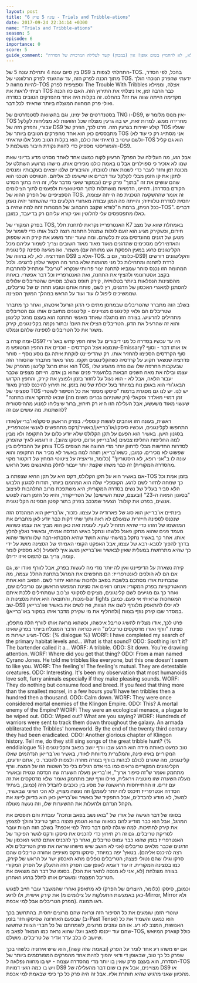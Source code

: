 ```yaml
---
layout: post
title: "עונה 5 פרק 6 - Trials and Tribble-ations"
date: 2017-09-24 22:34:14 +0300
name: "Trials and Tribble-ations"
season: 5
episode: 6
importance: 0
score: 5
guide_comment: "פרק נפלא, לא להחמיץ בשום אופן! אין (במכוון) קשר לעלילה המרכזית של הסדרה"
---
```

בין סיום עונה 4 ותחילת עונה 5 של DS9 התחלתי לצפות ב-TOS. בהכל, לפי הסדר, מתוך הכנה לפרק הזה, עד שהגעתי לפרק הרלוונטי של TOS. ידעתי שהפרק הנוכחי הולך להיות מחווה ל-TOS וספציפית לפרק The Trouble With Tribbles אצלה, וממילא רציתי לראות את TOS כבר הרבה זמן, אז ניצלתי את התירוץ הזה. האם כזו הכנה מקדימה הייתה שווה את זה? בהחלט. זה בקלות היה אחד מהפרקים הטובים בסדרה ואולי פרק המחווה המוצלח ביותר שראיתי לכל דבר.

בסטנדרטים של ימינו, וגם בהשוואה לסטנדרטים של TNG ו-DS9, אין מנוס מלומר ש-TOS מחרידה ממש. למרות זאת, יש בה גרעין מוצלח שכל הזוועות לא מצליחות לקלקל עבורי, והפרק הזה של DS9 קולע ישירות בגרעין הזה. פרט לכך, הפרק של TOS שעליו מתבססים כאן הוא אחד מהפרקים הטובים ביותר של TOS (אני מסתייג רק כי עוד לא ראיתי את כולם, הוא בקלות הטוב מכל אלו שראיתי) ולשם שינוי ב-TOS הוא גם קליל והומוריסטי מספיק כדי להוות נקודת חיבור מושלמת ל-DS9.

אבל רגע, מה העלילה של הפרק? הרעיון לקוח כמעט אחד לאחד מסרט מדע בדיוני שאת שמו לא אזכיר כי ספוילרים אבל נו באמת כולנו מכירים אותו. מישהו מרושע השתלט על מכונת זמן וחזר לעבר כדי לשנות אותו לטובתו, והגיבורים שלנו יוצאים בעקבותיו ומנסים לתקן את קו הזמן מבלי לקלקל עוד דברים או שישימו לב אליהם. הטוויסט הטכני הוא שהם עושים את זה "בתוך" פרק קיים (ובמקור שאני מדבר עליו, זה היה בתוך הסרט הקודם בסדרה). דהיינו, הדמויות מושתלות לתוך הסיטואציות ולפעמים לתוך הצילומים הספציפיים של הפרק ההוא של TOS. זה אומר שההשקעה הטכנית פה הייתה עצומה, יחסית לסדרת טלוויזיה; והייתה פה המון עבודה מאחורי הקלעים כדי שהשחזור יהיה נאמן ככל הניתן, ברמת ה"לוודא שקצב ההבהוב של המנורות זהה למה שהיה ב-TOS". דברים כאלו מתפספסים עלי לחלוטין ואני קורא עליהם רק בדיעבד, כמובן.

בפרק המקורי של TOS, האנטרפרייז נקראת לתחנת חלל K7 באמתלת שווא של מצב חירום, וכשקירק מגיע הוא זועם לגלות שמנהל התחנה רוצה לנצל אותו כדי לשמור על מטען של דגנים מהונדסים גנטית כלשהם. ומה שעוד יותר משגע את קירק הוא שספוק והאדמירלים מסכימים שהדגנים מאוד מאוד מאוד חשובים וצריך לשמור עליהם מכל משמר. ואז מגיעה ספינה קלינגונית (הקלינגונים כרגע במעין הפסקת אש מתוחה עם הפדרציה. לא, לא בהווה של DS9 אלא ב-TOS. כלומר, גם ב-DS9) והקלינגונים דורשים לרדת לתחנה ומתחילות כל מני מהומות שלא ברור מה הקשר שלהן לדגנים. ולכל המהומה הזו נכנס סוחר שמביא לתחנה יצור פרוותי שנקרא "טריבל" ומתחיל להתרבות בקצב אסטרונומי ולהציף את התחנה, ואת האנטרפרייז וכל דבר אפשרי. באחת מהסצינות הנפלאות ביותר בטלוויזיה, קירק תופס בשלב מסויים שהטריבלים עלולים להסתנן למאגרי האכסון של הדגנים, רץ לשם, פותח אותם וטובע תחת ים של טריבלים, שממשיכים ליפול לו עוד ועוד על הראש במהלך המשך הסצינה.

בשלב הזה מתברר שהטריבלים שבמחסן מתים כי הדגן הורעל איכשהו, ואחר כך מתברר שטריבלים הם גלאי קלינגונים מצויינים - קלינגונים מתעבים אותו וגם הטריבלים מתחילים להרעיש. בצורה הזו מתגלה שאחד מאנשי התחנה הוא בעצם מרגל קלינגון והוא זה שהרעיל את הדגן. הטריבלים הצילו את היום! ובתור נקמה בקלינגונים, קירק משגר את כל הטריבלים לספינה שלהם ונמלט.

ומה קורה ב-DS9? היו עד עכשיו בסדרה כל מני דיבורים על איזה חפץ קדוש באג'ורי שנמצא אצל הקרדסים - זוכרים את החפץ המטופש מ-Emissary? אז אותו דבר - וסוף סוף הקרדסים הסכימו להחזיר אותו. רק שהדיפיינט לוקחת איתה גם נוסע נוסף - סוחר פדרציה שנשאר תקוע על קרדסיה כשהקלינגונים תקפו. מהר מאוד מתברר שהסוחר הזה הוא אותו מרגל קלינגון מהפרק של TOS, שבעקבות החרפה שלו שם נודה מהגזע שלו עצמו ובילה את מאה השנים הבאות בלהעמיד פנים שהוא בן אדם. הייתם מצפים שכבר יעבור הלאה, אבל לא - הוא נעול על לחזור בזמן ולפוצץ את קירק, והחפץ הקדוש הבאג'ורי הוא באופן נוח במיוחד בעל יכולת שליטה בזמן. אז תירוץ להיכנס לפרק מאוד ספציפי של TOS יש לנו. יש לנו גם מסגרת בדמות "סיסקו מספר את כל הסיפור לשוטרי זמן דמויי מאלדר וסקאלי (רק ששניהם גברים משום מה) שבאו לתחקר אותו בתחנה" שעשוי מאוד משעשע, אבל העלילה הזו היא רק תירוץ, ברור שיצליחו למנוע מההיסטוריה להשתנות. מה עושים עם זה?

ראשית, בעונה הזו אוהבים לעשות קוספליי. בפרק הראשון סיסקו/או'ברייאן/אודו התחפשו לקלינגונים, ועכשיו סיסקו/או'ברייאן/באשיר/דקס מתחפשים לאנשי אנטרפרייז, בסגנון הישן. באשיר הוא הפעם על תקן הקלולס שלא יודע כלום על התקופה ולא מבין למה החליפות החליפו צבעים (או'ברייאן אדום, סיסקו צהוב). זו דוגמא לאיך שהפרק צוחק על ההבדלים בין TOS לסדרות החדשות מבלי לדחוק יותר מדי החוצה את הצופים שפשוט לא מכירים. כמובן, כשאו'ברייאן תוהה למה באשיר לא מכיר את התקופה והוא עונה לו ב"אני רופא, לא היסטוריון!" (כלומר, וריאציה על ציטוטי המחץ של דוקטור מקוי מהסדרה המקורית) זה כבר משהו שקצת יותר יעבור לחלק מהאנשים מעל הראש.

אם באשיר הוא על תקן הקלולס, דקס היא על תקן ההיא שצפתה ב-TOS בזמן אמת וכל כך שמחה לחזור לשם לרגע. הקוספליי שלה הוא המהמם ביותר, תודות לסגנון הלבוש הלא סביר בעליל של נשים בסדרה המקורית; היא משתפכת מרוב התלהבות לעיצוב "בסגנון המאה ה-23" (ובעצם, שנות השישים) של הטרייקודר, והיא כל הזמן רוצה לפגוש אנשים, בפרט את קולות' הצעיר שמככב בפרק בתור קפטן הספינה הקלינגונית.

בינתיים או'ברייאן הוא סוג של פארודיה על עצמו. כזכור, או'ברייאן הוא המהנדס הזה שנכנס לספינה חייזרית שמעולם לא ראה ותוך שתי דקות כבר יודע לאן מחברים את המהשמו של הזהו כדי שהיא תתחיל לעוף. לעומת זאת כאן הוא מביך את עצמו כשהוא מעמד פנים שהוא מתקן פאנל כלשהו ונתקל באיש הנדסה אמיתי, ובאשיר נאלץ לחלץ אותו. אחר כך באשיר נתקל במישהי שהוא חושד שהיא הסבתא-רבה שלו וחושד שהוא בדרך להפוך לסבא-רבא של עצמו, אבל האפקט הקומי האמיתי של הסצינה מושג על ידי כך שהיא מתרחשת במעלית שאין לבאשיר ואו'ברייאן מושג איך להפעיל (לא מספיק לומר קומה, צריך גם לתפוס איזו ידית).

קירה נשארת על הדיפיינט ואין לה יותר מדי מה לעשות בפרק, אבל לוורף ואודו יש, גם אם הם לא הולכים לאנטרפרייז: הם מחפשים את המרגל בתחנת החלל עצמה, מה שמבחינת אודו מסתכם בלשבת בפאב ולחכות שההוא יחזור לשם. הפאב הוא אחת מהאטרקציות בפרק המקורי: אנחנו רואים את סצינת המפגש הראשון עם טריבלים שם, ואחר כך גם מגיעים לשם קלינגונים, מציקים לסקוטי וצ'כוב שמתחילים ללכת איתם מכות, והתוצאה היא אחת מסצינות ה-bar fights המגוחכות שראיתי אי פעם. כמובן שב-DS9 לא יכלו להתאפק מלצרף לשם את הצוות, ואז לשים את באשיר ואו'ברייאן במסדר שבו קירק נוזף בצוות (ולהחליף את מי שקירק מדבר איתו במקור באו'ברייאן).

פרט לכך, אודו מצליח להשיג טריבל איכשהו, וכשהוא מראה אותו לוורף הלה מתפלץ. סצינת "וורף ואודו מדסקסים טריבלים" היא כנראה הדבר המוצלח ביותר בפרק שאינו מגיע ישירות מ-TOS:
{% dialogue %}
WORF: I have completed my search of the primary habitat levels and... What is that sound? 
ODO: Soothing isn't it? The bartender called it a... 
WORF: A tribble. 
ODO: Sit down. You're drawing attention. 
WORF: Where did you get that thing? 
ODO: From a man named Cyrano Jones. He told me tribbles like everyone, but this one doesn't seem to like you. 
WORF: The feeling's! The feeling's mutual. They are detestable creatures. 
ODO: Interesting. It's been my observation that most humanoids love soft, furry animals especially if they make pleasing sounds. 
WORF: They do nothing but consume food and breed. If you feed that thing more than the smallest morsel, in a few hours you'll have ten tribbles then a hundred then a thousand. 
ODO: Calm down. 
WORF: They were once considered mortal enemies of the Klingon Empire. 
ODO: This? A mortal enemy of the Empire? 
WORF: They were an ecological menace, a plague to be wiped out. 
ODO: Wiped out? What are you saying? 
WORF: Hundreds of warriors were sent to track them down throughout the galaxy. An armada obliterated the Tribbles' homeworld. By the end of the twenty third century they had been eradicated. 
ODO: Another glorious chapter of Klingon history. Tell me, do they still sing songs of the great tribble hunt? 
{% enddialogue %}
טוב כמעט באותה מידה הוא הרגע שבו וורף יושב בפאב והקלינגונים המקוריים באיזו פינה, והמלצרית מדווחת לאודו, באשיר ואו'ברייאן הנדהמים שאלו קלינגונים, מה שגורם לכולם לבהות בוורף בצורה מוזרה ולצפות להסבר. כי, אתם יודעים, הקלינגונים המקוריים נראים כמו בני אדם רגילים בלי כל השטות הזו על המצח. וורף מתחמק ואומר ש"זה סיפור ארוך", או'ברייאן מעלה השערה שזו הנדסה גנטית ובאשיר מעלה השערה שזו מוטציה ויראלית, ואילו וורף שוב מתחמק ואומר שלא מדסקסים את זה עם זרים. זו ההתייחסות הראשונה של מסע בין כוכבים להבדל הזה (כמובן, בעתיד הסדרה אנטרפרייז תיכנס לזה יותר לעומק) וזה נעשה מצויין. לא הכי הגיוני שבאשיר, למשל, לא מודע להבדלים, אבל התפקיד של באשיר ואו'ברייאן כאן הוא בדיוק לייצג את הקהל הנדהם ולהעלות את ההשערות שלו, וזה נעשה מעולה.

בסופו של דבר הגישה של אודו של "בואו נשב בפאב ונחכה" עובדת והם תופסים את המרגל, אבל הוא כבר מודיע להם בגאווה שהוא הטמין פצצה בתוך טריבל והולך לפצפץ את קירק לחתיכות. למה שיגלה להם דבר כזה? למי אכפת? בשלב הזה הצוות עובר לסריקת טריבלים. גם זה רק תירוץ כדי להכניס את סיסקו ודקס לגשר הפיקוד של האנטרפרייז בזמן שהוא כבר עמוס טריבלים, ואחר כך להכניס אותם לתאי האכסון של הדגנים שכבר מלאים טריבלים (אני לא חושב שיש מישהו שראה את פרק הטריבלים ולא רצה להיכנס אליהם). בטאץ' יפה במיוחד, סיסקו ודקס מעיפים אחורה טריבלים שהם סרקו וגילו שהם נטולי פצצה; הטריבלים נופלים מתא האכסון ישר על הראש של קירק, כמו בסצינה המקורית. זו עוד דוגמא לאופן שבו הפרק הזה התעלק על הפרק המקורי בצורה מוצלחת (לא, אני לא מנסה לתאר את הכל). בסופו של דבר הם מוצאים את הטריבל הפצצתי ומשגרים אותו לחלל ברגע האחרון.

וכמובן, סיסקו (כלומר, היוצרים של הפרק) לא מתאפק ואחרי שהמשבר עובר חייב לפגוש את קירק אישית, ולו לרגע (כאן באמצעות התעלקות על צילומים מ-Mirror, Mirror ולא מפרק הטריבלים אבל למי אכפת). ראו תמונה.

שוטרי הזמן שומעים את כל הסיפור הזה ונראה שהם מרוצים יחסית. בהתחשב בכך שבפעם האחרונה שסיסקו חזר בזמן (ב-Past Tense) הוא כמעט והשמיד את כל האנושות, המצב לא רע. אז הם עוזבים מרוצים, לשמחתם של כל חברי הצוות שחששו שהם עוד ייכנסו לפאב ויגלו שהוא נראה כמו הומאז' לפאב מ-TOS, כולל קווארק המיואש שיושב לו בלב עדר אדיר של טריבלים. מושלם.

אם יש משהו רע אחד לומר על הפרק (ובאמת שזה קשה), הוא שיש אירוניה כלשהי בכך שפרק כל כך טוב, שבאופן די ודאי יהפוך להיות אחד מהפרקים המפורסמים ביותר של הסדרה, הוא בעצם פרק שאין בו יותר מדי מהסדרה עצמה - יש בו מחווה נפלאה ל-TOS ויש בו כמה רגעי דמויות DS9 מצויינים, אבל אין בו שום דבר מהעלילה של DS9 או מהכיוון שאני מרגיש שהיא חותרת אליו. אבל זה היה פרק כל כך כיפי שבאמת למי אכפת.